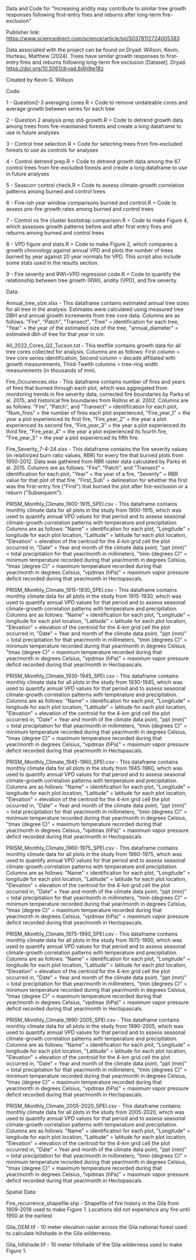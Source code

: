 Data and Code for "Increasing aridity may contribute to similar tree growth responses following first-entry fires and reburns after long-term fire-exclusion"

Publisher link: https://www.sciencedirect.com/science/article/pii/S0378112724005383

Data associated with the project can be found on Dryad: Willson, Kevin; Hurteau, Matthew (2024). Trees have similar growth responses to first-entry fires and reburns following long-term fire exclusion [Dataset]. Dryad. https://doi.org/10.5061/dryad.6djh9w18z

Created by Kevin G. Willson

Code:

1 - Question2-3 averaging cores.R = Code to remove undateable cores and average growth between series for each tree

2 - Question 2 analysis prep std-growth.R = Code to detrend growth data among trees from fire-maintained forests and create a long dataframe to use in future analyses

3 - Control tree selection.R = Code for selecting trees from fire-excluded forests to use as controls for analyses

4 - Control detrend prep.R = Code to detrend growth data among the 67 control trees from fire-excluded forests and create a long dataframe to use in future analyses

5 - Seascorr control check.R = Code to assess climate-growth correlation patterns among burned and control trees

6 - Five-ish year window comparisons burned and control.R = Code to assess pre-fire growth rates among burned and control trees

7 - Control vs fire cluster bootstrap comparison.R = Code to make Figure 4, which assesses growth patterns before and after first entry fires and reburns among burned and control trees

8 - VPD figure and stats.R = Code to make Figure 2, which compares a growth chronology against annual VPD and plots the number of trees burned by year against 20 year normals for VPD. This script also include some stats used in the results section.

9 - Fire severity and RWI~VPD regression code.R = Code to quantify the relationship between tree growth (RWI), aridity (VPD), and fire severity.


Data:

Annual_tree_size.xlsx - This dataframe contains estimated annual tree sizes for all tree in the analysis. Estimates were calculated using measured tree DBH and annual growth increments from tree core data. Columns are as follows: "Fire", "Patch", "Transect", "Tree" = identification for each tree, "Year" = the year of the estimated size of the tree, "annual_diameter" = estimated dbh of tree for that year in cm. 

All_2022_Cores_Q2_Tucson.txt - This textfile contains growth data for all tree cores collected for analysis. Columns are as follows: First column = tree core series identification, Second column = decade affiliated with growth measurements, Third-Twelth columns = tree-ring width measurements (in thousands of mm). 

Fire_Occurences.xlsx - This dataframe contains number of fires and years of fires that burned through each plot, which was aggregated from monitoring trends in fire severity data, corrected fire boundaries by Parks et al. 2015, and historical fire boundaries from Rollins et al. 2002. Columns are as follows: "Fire", "Patch", and "Transect" = identification for each plot, "Num_fires" = the number of fires each plot experienced, "Fire_year_1" = the year a plot experienced its first fire, "Fire_year_2" = the year a plot experienced its second fire, "Fire_year_3" = the year a plot experienced its third fire, "Fire_year_4" = the year a plot experienced its fourth fire, "Fire_year_5" = the year a plot experienced its fifth fire.

Fire_Severity_7-4-24.xlsx - This dataframe contains the fire severity values (in relativized burn ratio values, RBR) for every fire that burned plots from 1950-2012. Data was gathered from RBR raster data calculated by Parks et al. 2015. Columns are as follows: "Fire", "Patch", and "Transect" = identification for each plot, "Year" = the year of a fire, "Severity" = RBR value for that plot of that fire, "First_Sub" = delineation for whether the first was the first-entry fire ("First") that burned the plot after fire-exclusion or a reburn ("Subsequent").

PRISM_Monthly_Climate_1900-1915_SPEI.csv - This dataframe contains monthly climate data for all plots in the study from 1900-1915, which was used to quantify annual VPD values for that period and to assess seasonal climate-growth correlation patterns with temperature and precipitation. Columns are as follows: "Name" = identification for each plot, "Longitude" = longitude for each plot location, "Latitude" = latitude for each plot location, "Elevation" = elevation of the centroid for the 4-km grid cell the plot occurred in, "Date" = Year and month of the climate data point, "ppt (mm)" = total precipitation for that year/month in millimeters, "tmin (degrees C)" = minimum temperature recorded during that year/month in degrees Celsius, "tmax (degree C)" = maximum temperature recorded during that year/month in degrees Celsius, "vpdmax (hPa)" = maximum vapor pressure deficit recorded during that year/month in Hectopascals. 

PRISM_Monthly_Climate_1915-1930_SPEI.csv - This dataframe contains monthly climate data for all plots in the study from 1915-1930, which was used to quantify annual VPD values for that period and to assess seasonal climate-growth correlation patterns with temperature and precipitation. Columns are as follows: "Name" = identification for each plot, "Longitude" = longitude for each plot location, "Latitude" = latitude for each plot location, "Elevation" = elevation of the centroid for the 4-km grid cell the plot occurred in, "Date" = Year and month of the climate data point, "ppt (mm)" = total precipitation for that year/month in millimeters, "tmin (degrees C)" = minimum temperature recorded during that year/month in degrees Celsius, "tmax (degree C)" = maximum temperature recorded during that year/month in degrees Celsius, "vpdmax (hPa)" = maximum vapor pressure deficit recorded during that year/month in Hectopascals.

PRISM_Monthly_Climate_1930-1945_SPEI.csv - This dataframe contains monthly climate data for all plots in the study from 1930-1945, which was used to quantify annual VPD values for that period and to assess seasonal climate-growth correlation patterns with temperature and precipitation. Columns are as follows: "Name" = identification for each plot, "Longitude" = longitude for each plot location, "Latitude" = latitude for each plot location, "Elevation" = elevation of the centroid for the 4-km grid cell the plot occurred in, "Date" = Year and month of the climate data point, "ppt (mm)" = total precipitation for that year/month in millimeters, "tmin (degrees C)" = minimum temperature recorded during that year/month in degrees Celsius, "tmax (degree C)" = maximum temperature recorded during that year/month in degrees Celsius, "vpdmax (hPa)" = maximum vapor pressure deficit recorded during that year/month in Hectopascals.

PRISM_Monthly_Climate_1945-1960_SPEI.csv - This dataframe contains monthly climate data for all plots in the study from 1945-1960, which was used to quantify annual VPD values for that period and to assess seasonal climate-growth correlation patterns with temperature and precipitation. Columns are as follows: "Name" = identification for each plot, "Longitude" = longitude for each plot location, "Latitude" = latitude for each plot location, "Elevation" = elevation of the centroid for the 4-km grid cell the plot occurred in, "Date" = Year and month of the climate data point, "ppt (mm)" = total precipitation for that year/month in millimeters, "tmin (degrees C)" = minimum temperature recorded during that year/month in degrees Celsius, "tmax (degree C)" = maximum temperature recorded during that year/month in degrees Celsius, "vpdmax (hPa)" = maximum vapor pressure deficit recorded during that year/month in Hectopascals.

PRISM_Monthly_Climate_1960-1975_SPEI.csv - This dataframe contains monthly climate data for all plots in the study from 1960-1975, which was used to quantify annual VPD values for that period and to assess seasonal climate-growth correlation patterns with temperature and precipitation. Columns are as follows: "Name" = identification for each plot, "Longitude" = longitude for each plot location, "Latitude" = latitude for each plot location, "Elevation" = elevation of the centroid for the 4-km grid cell the plot occurred in, "Date" = Year and month of the climate data point, "ppt (mm)" = total precipitation for that year/month in millimeters, "tmin (degrees C)" = minimum temperature recorded during that year/month in degrees Celsius, "tmax (degree C)" = maximum temperature recorded during that year/month in degrees Celsius, "vpdmax (hPa)" = maximum vapor pressure deficit recorded during that year/month in Hectopascals.

PRISM_Monthly_Climate_1975-1990_SPEI.csv - This dataframe contains monthly climate data for all plots in the study from 1975-1990, which was used to quantify annual VPD values for that period and to assess seasonal climate-growth correlation patterns with temperature and precipitation. Columns are as follows: "Name" = identification for each plot, "Longitude" = longitude for each plot location, "Latitude" = latitude for each plot location, "Elevation" = elevation of the centroid for the 4-km grid cell the plot occurred in, "Date" = Year and month of the climate data point, "ppt (mm)" = total precipitation for that year/month in millimeters, "tmin (degrees C)" = minimum temperature recorded during that year/month in degrees Celsius, "tmax (degree C)" = maximum temperature recorded during that year/month in degrees Celsius, "vpdmax (hPa)" = maximum vapor pressure deficit recorded during that year/month in Hectopascals.

PRISM_Monthly_Climate_1990-2005_SPEI.csv - This dataframe contains monthly climate data for all plots in the study from 1990-2005, which was used to quantify annual VPD values for that period and to assess seasonal climate-growth correlation patterns with temperature and precipitation. Columns are as follows: "Name" = identification for each plot, "Longitude" = longitude for each plot location, "Latitude" = latitude for each plot location, "Elevation" = elevation of the centroid for the 4-km grid cell the plot occurred in, "Date" = Year and month of the climate data point, "ppt (mm)" = total precipitation for that year/month in millimeters, "tmin (degrees C)" = minimum temperature recorded during that year/month in degrees Celsius, "tmax (degree C)" = maximum temperature recorded during that year/month in degrees Celsius, "vpdmax (hPa)" = maximum vapor pressure deficit recorded during that year/month in Hectopascals.

PRISM_Monthly_Climate_2005-2020_SPEI.csv - This dataframe contains monthly climate data for all plots in the study from 2005-2020, which was used to quantify annual VPD values for that period and to assess seasonal climate-growth correlation patterns with temperature and precipitation. Columns are as follows: "Name" = identification for each plot, "Longitude" = longitude for each plot location, "Latitude" = latitude for each plot location, "Elevation" = elevation of the centroid for the 4-km grid cell the plot occurred in, "Date" = Year and month of the climate data point, "ppt (mm)" = total precipitation for that year/month in millimeters, "tmin (degrees C)" = minimum temperature recorded during that year/month in degrees Celsius, "tmax (degree C)" = maximum temperature recorded during that year/month in degrees Celsius, "vpdmax (hPa)" = maximum vapor pressure deficit recorded during that year/month in Hectopascals.

Spatial Data:

Fire_recurrence_shapefile.shp - Shapefile of fire history in the Gila from 1909-2018 used to make Figure 1. Locations did not experience any fire until 1950 at the earliest. 

Gila_DEM.tif - 10 meter elevation raster across the Gila national forest used to calculate hillshade in the Gila wilderness. 

Gila_hillshade.tif - 10 meter hillshade of the Gila wilderness used to make Figure 1. 
